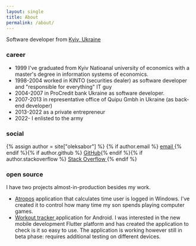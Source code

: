 ```yaml
---
layout: single
title: About
permalink: /about/
---
```


Software developer from 
[Kyiv, Ukraine](https://www.google.com/maps/place/Kiev/@50.4020355,30.5326905,10z)

### career

* 1999 I've graduated from Kyiv Natioanal university of economics with a master's degree in information systems of economics.
* 1998-2004 worked in KINTO (securities dealer) as software developer and "responsible for everything" IT guy
* 2004-2007 in ProCredit bank Ukraine as software developer.
* 2007-2013 in representative office of Quipu Gmbh in Ukraine (as back-end developer)
* 2013-2022 as a private entrepreneur
* 2022- I enlisted to the army

### social
  
{% assign author = site["oleksabor"] %}
{% if author.email %}
<a href="mailto:{{ author.email }}" class="btn" title="email">
<i class="fas fa-fw fa-envelope-square" aria-hidden="true"></i>
<span>email</span>
</a>{% endif %}{% if author.github %}
<a href="https://github.com/{{ author.github }}" class="btn" title="GitHub"><i class="fab fa-fw fa-github" aria-hidden="true"></i><span>GitHub</span></a>{% endif %}{% if author.stackoverflow %}
<a href="https://stackoverflow.com/users/{{ author.stackoverflow }}"  class="btn" title="StackOverflow">
<i class="fab fa-fw fa-stack-overflow" aria-hidden="true"></i><span class="label">Stack Overflow</span>
</a>
{% endif %}

### open source

I have two projects almost-in-production besides my work.
* <a href="https://github.com/oleksabor/atropos/releases"  class="btn" title="GitHub"><i class="fab fa-fw fa-github" aria-hidden="true"></i><span>Atropos</span></a> application
  that calculates time user is logged in Windows. 
  I've created it to control how many time my son spends playing computer games.
* <a href="https://github.com/oleksabor/work-tracker"  class="btn" title="GitHub"><i class="fab fa-fw fa-github" aria-hidden="true"></i><span>Workout tracker </span></a> application for Android.
  I was interested in the new mobile development Flutter platform and has created the application to check is it so easy to use. 
  The application is working however still in beta phase: requires additional testing on different devices.
